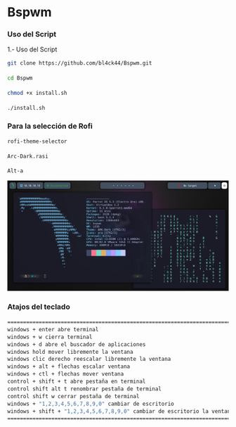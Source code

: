 # Bspwm

### Uso del Script

1.- Uso del Script

```bash
git clone https://github.com/bl4ck44/Bspwm.git

cd Bspwm

chmod +x install.sh

./install.sh
```

### Para la selección de Rofi

```bash
rofi-theme-selector

Arc-Dark.rasi

Alt-a
```

<p align="center">
    <img src="Fondo.png">
</p>

### Atajos del teclado

```bash
===========================================================================================================
windows + enter abre terminal
windows + w cierra terminal
windows + d abre el buscador de aplicaciones
windows hold mover libremente la ventana
windows clic derecho reescalar libremente la ventana
windows + alt + flechas escalar ventana
windows + ctl + flechas mover ventana
control + shift + t abre pestaña en terminal
control shift alt t renombrar pestaña de terminal
control shift w cerrar pestaña de terminal
windows + "1,2,3,4,5,6,7,8,9,0" cambiar de escritorio
windows + shift + "1,2,3,4,5,6,7,8,9,0" cambiar de escritorio la ventana actual al escritorio seleccionado
============================================================================================================
```

